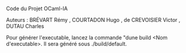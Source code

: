 Code du Projet OCaml-IA

Auteurs : BRÉVART Rémy , COURTADON Hugo , de CREVOISIER Victor , DUTAU Charles

Pour générer l'executable, lancez la commande "dune build <Nom d'executable>. 
Il sera généré sous ./build/default. 
